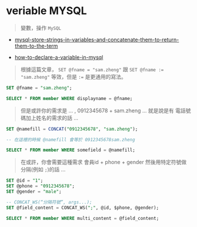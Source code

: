 # veriable MYSQL
> 變數，操作 `MySQL`

- [mysql-store-strings-in-variables-and-concatenate-them-to-return-them-to-the-term](https://stackoverflow.com/questions/20721261/mysql-store-strings-in-variables-and-concatenate-them-to-return-them-to-the-term)

- [how-to-declare-a-variable-in-mysql](https://stackoverflow.com/questions/11754781/how-to-declare-a-variable-in-mysql)
> 根據這篇文章， `SET @fname = "sam.zheng"` 跟 `SET @fname := "sam.zheng"` 等效，但是 `:=` 是更通用的寫法。

```sql
SET @fname = "sam.zheng";

SELECT * FROM member WHERE displayname = @fname;
```

> 但是或許你的需求是 ... , 0912345678 + sam.zheng ... 
就是說是有 電話號碼加上姓名的需求的話 ...


```sql
SET @namefill = CONCAT("0912345678", "sam.zheng");

-- 在這裡的時候 @namefill 會等於 0912345678sam.zheng

SELECT * FROM member WHERE somefield = @namefill;
```

> 在或許，你會需要這種需求 會員id + phone + gender 然後用特定符號做分隔(例如 `;`)的話 ...

```sql
SET @id = "1";
SET @phone = "0912345678";
SET @gender = "male";

-- CONCAT_WS(“分隔符號”, args...);
SET @field_content = CONCAT_WS(";", @id, $phone, @gender);

SELECT * FROM member WHERE multi_content = @field_content;
```

